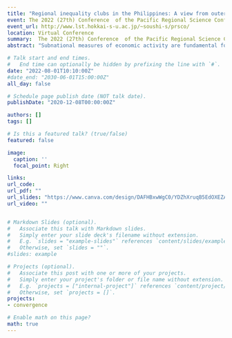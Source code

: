 ```yaml
---
title: "Regional inequality clubs in the Philippines: A view from outer space"
event: The 2022 (27th) Conference  of the Pacific Regional Science Conference Organisation (PRSCO)  
event_url: http://www.lst.hokkai-s-u.ac.jp/~soushi-s/prsco/
location: Virtual Conference
summary:  The 2022 (27th) Conference  of the Pacific Regional Science Conference Organisation (PRSCO)
abstract: "Subnational measures of economic activity are fundamental for monitoring progress toward sustainable development within countries.  Nighttime lights  data from satellites are a useful proxy for monitoring local economic activity in developing countries where regionally disaggregated data are usually unavailable or unreliable. In this paper, we study the evolution of regional inequality across provinces in the Philippines using a novel dataset on nighttime lights that covers the 2000-2020 period. Specifically, we first construct a luminosity-based inequality index and document the evolution of regional inequality in the Philippines. Our results indicate that---on average---regional inequality across provinces has been decreasing. Next, through the lens of a nonlinear dynamic factor model, we test the hypothesis that inequality across all provinces would eventually converge to a common long-run equilibrium. We reject this hypothesis and find that---beyond the average---the provincial dynamics of inequality are characterized multiple local equilibria.  In particular, we identify two convergence clubs with largely separating trends. We conclude arguing that the reduction of regional inequality is still a central issue for the Philippines. In this regard, nighttime light data and club convergence analyses may prove useful for both monitoring and modeling regional development."

# Talk start and end times.
#   End time can optionally be hidden by prefixing the line with `#`.
date: "2022-08-01T10:10:00Z"
#date_end: "2030-06-01T15:00:00Z"
all_day: false

# Schedule page publish date (NOT talk date).
publishDate: "2020-12-08T00:00:00Z"

authors: []
tags: []

# Is this a featured talk? (true/false)
featured: false

image:
  caption: ''
  focal_point: Right

links:
url_code:
url_pdf: ""
url_slides: "https://www.canva.com/design/DAFHBxwWgC0/YDZhXruqB5EdOXEZAuOedA/view?utm_content=DAFHBxwWgC0&utm_campaign=designshare&utm_medium=link&utm_source=publishpresent"
url_video: ""


# Markdown Slides (optional).
#   Associate this talk with Markdown slides.
#   Simply enter your slide deck's filename without extension.
#   E.g. `slides = "example-slides"` references `content/slides/example-slides.md`.
#   Otherwise, set `slides = ""`.
#slides: example

# Projects (optional).
#   Associate this post with one or more of your projects.
#   Simply enter your project's folder or file name without extension.
#   E.g. `projects = ["internal-project"]` references `content/project/deep-learning/index.md`.
#   Otherwise, set `projects = []`.
projects:
- convergence

# Enable math on this page?
math: true
---
```

